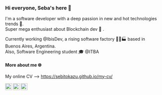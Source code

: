 ### Hi everyone, Seba's here 👋

I'm a software developer with a deep passion in new and hot technologies trends 🚀.  
Super mega enthusiast about Blockchain dev 🔗 .

Currently working @IbisDev, a rising software factory 🧑‍💻🏭 based in Buenos Aires, Argentina.  
Also, Software Engineering student 🎓 @ITBA

#### More about me 🌐

My online CV --> https://sebitokazu.github.io/my-cv/

<a target="_blank" href="https://www.linkedin.com/in/sebastian-itokazu/">
   <img align="left" alt="LinkdeIN" width="22px" src="https://img.icons8.com/color/96/000000/linkedin.png" />
</a>
<a target="_blank" href="https://twitter.com/seba_itokazu">
   <img align="left" alt="Twitter" width="22px" src="https://img.icons8.com/color/96/000000/twitter--v1.png"/>
</a>
<a target="_blank" href="mailto:sebitokazu@gmail.com">
  <img align="left" alt="Gmail" width="22px" src="https://img.icons8.com/color/48/000000/gmail-new.png" />
</a>

<!--
**sebitokazu/sebitokazu** is a ✨ _special_ ✨ repository because its `README.md` (this file) appears on your GitHub profile.

Here are some ideas to get you started:

- 🔭 I’m currently working on ...
- 🌱 I’m currently learning ...
- 👯 I’m looking to collaborate on ...
- 🤔 I’m looking for help with ...
- 💬 Ask me about ...
- 📫 How to reach me: ...
- 😄 Pronouns: ...
- ⚡ Fun fact: ...
-->
